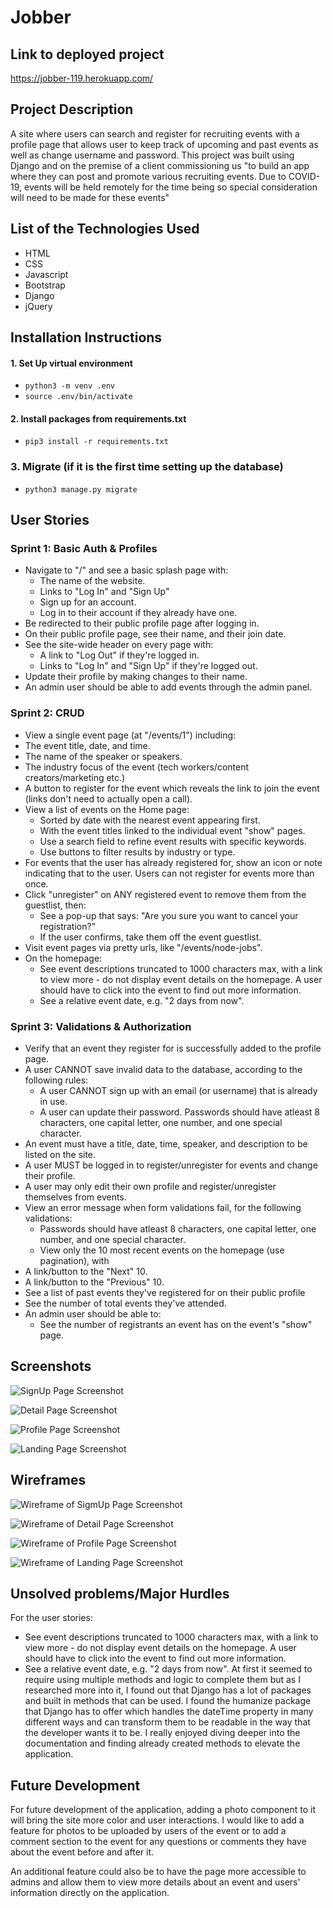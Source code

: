 # Jobber

## Link to deployed project
https://jobber-119.herokuapp.com/

## Project Description
A site where users can search and register for recruiting events with a profile page that allows user to keep track of upcoming and past events as well as change username and password. This project was built using Django and on the premise of a client commissioning us "to build an app where they can post and promote various recruiting events. Due to COVID-19, events will be held remotely for the time being so special consideration will need to be made for these events"

## List of the Technologies Used
* HTML
* CSS
* Javascript
* Bootstrap
* Django
* jQuery

## Installation Instructions
#### 1. Set Up virtual environment

- `python3 -m venv .env`
- `source .env/bin/activate`


#### 2. Install packages from requirements.txt
- `pip3 install -r requirements.txt`

### 3. Migrate (if it is the first time setting up the database)
- `python3 manage.py migrate`


## User Stories

### Sprint 1: Basic Auth & Profiles

* Navigate to "/" and see a basic splash page with:
    * The name of the website.
    * Links to "Log In" and "Sign Up"
    * Sign up for an account.
    * Log in to their account if they already have one.
* Be redirected to their public profile page after logging in.
* On their public profile page, see their name, and their join date.
* See the site-wide header on every page with:
    * A link to "Log Out" if they're logged in.
    * Links to "Log In" and "Sign Up" if they're logged out.
* Update their profile by making changes to their name.
* An admin user should be able to add events through the admin panel.

### Sprint 2: CRUD

* View a single event page (at "/events/1") including:
* The event title, date, and time.
* The name of the speaker or speakers.
* The industry focus of the event (tech workers/content creators/marketing etc.)
* A button to register for the event which reveals the link to join the event (links don't need to actually open a call).
* View a list of events on the Home page:
    * Sorted by date with the nearest event appearing first.
    * With the event titles linked to the individual event "show" pages.
    * Use a search field to refine event results with specific keywords.
    * Use buttons to filter results by industry or type.
* For events that the user has already registered for, show an icon or note indicating that to the user. Users can not register for events more than once.
* Click "unregister" on ANY registered event to remove them from the guestlist, then:
    * See a pop-up that says: "Are you sure you want to cancel your registration?"
    * If the user confirms, take them off the event guestlist.
* Visit event pages via pretty urls, like "/events/node-jobs".
* On the homepage:
    * See event descriptions truncated to 1000 characters max, with a link to view more - do not display event details on the homepage. A user should have to click into the event to find out more information.
    * See a relative event date, e.g. "2 days from now".

### Sprint 3: Validations & Authorization

* Verify that an event they register for is successfully added to the profile page.
* A user CANNOT save invalid data to the database, according to the following rules:
    * A user CANNOT sign up with an email (or username) that is already in use.
    * A user can update their password. Passwords should have atleast 8 characters, one capital letter, one number, and one special character.
* An event must have a title, date, time, speaker, and description to be listed on the site.
* A user MUST be logged in to register/unregister for events and change their profile.
* A user may only edit their own profile and register/unregister themselves from events.
* View an error message when form validations fail, for the following validations:
    * Passwords should have atleast 8 characters, one capital letter, one number, and one special character.
    * View only the 10 most recent events on the homepage (use pagination), with
* A link/button to the "Next" 10.
* A link/button to the "Previous" 10.
* See a list of past events they've registered for on their public profile
* See the number of total events they've attended.
* An admin user should be able to:
    * See the number of registrants an event has on the event's "show" page.

## Screenshots
![SignUp Page Screenshot](main_app/static/css/images/signupSS.png)

![Detail Page Screenshot](main_app/static/css/images/detailSS.png)

![Profile Page Screenshot](main_app/static/css/images/profileSS.png)

![Landing Page Screenshot](main_app/static/css/images/landingSS.png)
 
## Wireframes

![Wireframe of SigmUp Page Screenshot](main_app/static/css/images/signup.png)

![Wireframe of Detail Page Screenshot](main_app/static/css/images/detail.png)

![Wireframe of Profile Page Screenshot](main_app/static/css/images/profile.png)

![Wireframe of Landing Page Screenshot](main_app/static/css/images/landing.png)



## Unsolved problems/Major Hurdles

For the user stories:
* See event descriptions truncated to 1000 characters max, with a link to view more - do not display event details on the homepage. A user should have to click into the event to find out more information.
* See a relative event date, e.g. "2 days from now".
At first it seemed to require using multiple methods and logic to complete them but as I researched more into it, I found out that Django has a lot of packages and built in methods that can be used. I found the humanize package that Django has to offer which handles the dateTime property in many different ways and can transform them to be readable in the way that the developer wants it to be. I really enjoyed diving deeper into the documentation and finding already created methods to elevate the application.

## Future Development

For future development of the application, adding a 
photo component to it will bring the site more color and user interactions. I would like to add a feature for photos to be uploaded by users of the event or to add a comment section to the event for any questions or comments they have about the event before and after it. 

An additional feature could also be to have the page more accessible to admins and allow them to view more details about an event and users' information directly on the application. 
